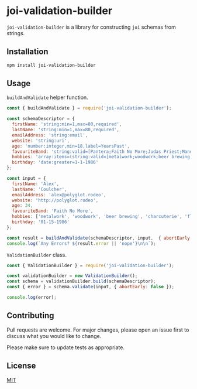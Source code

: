 # joi-validation-builder

`joi-validation-builder` is a library for constructing `joi` schemas from strings.

## Installation

```bash
npm install joi-validation-builder
```

## Usage

`buildAndValidate` helper function.

```js
const { buildAndValidate } = require('joi-validation-builder');

const schemaDescriptor = {
  firstName: 'string:min=1,max=80,required',
  lastName: 'string:min=1,max=80,required',
  emailAddress: 'string:email',
  website: 'string:uri',
  age: 'number:integer,min=18,label=YearsPast',
  favouriteBand: 'string:valid=[Pantera;Faith No More;Judas Priest;Manowar]',
  hobbies: 'array:items=(string:valid=[metalwork;woodwork;beer brewing;charcuterie;fly fishing;cycling]),min=3',
  birthday: 'date:greater=1-1-1986'
};

const input = {
  firstName: 'Alex',
  lastName: 'Coulcher',
  emailAddress: 'alex@polyglot.rodeo',
  website: 'http://polyglot.rodeo',
  age: 34,
  favouriteBand: 'Faith No More',
  hobbies: ['metalwork', 'woodwork', 'beer brewing', 'charcuterie', 'fly fishing'],
  birthday: '01-15-1986'
};

const result = buildAndValidate(schemaDescriptor, input,  { abortEarly: false });
console.log(`Any Errors? ${result.error || 'nope'}\n\n`);
```

`ValidationBuilder` class.
```js
const { ValidationBuilder } = require('joi-validation-builder');

const validationBuilder = new ValidationBuilder();
const schema = validationBuilder.build(schemaDescriptor);
const { error } = schema.validate(input, { abortEarly: false });

console.log(error);
```

## Contributing
Pull requests are welcome. For major changes, please open an issue first to discuss what you would like to change.

Please make sure to update tests as appropriate.

## License
[MIT](https://choosealicense.com/licenses/mit/)
